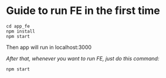 # Guide to run FE in the first time

```
cd app_fe
npm install
npm start
```

Then app will run in localhost:3000

*After that, whenever you want to run FE, just do this command:*
```
npm start
```


